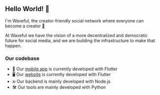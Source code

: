## Hello World! 👋
I'm Waveful, the creator-friendly social network where everyone can become a creator 🌊

At Waveful we have the vision of a more decentralized and democratic future for social media, and we are building the infrastructure to make that happen.


### Our codebase

- 📱 Our [mobile app](https://waveful.app/download) is currently developed with Flutter
- 🖥 Our [website](https://waveful.app) is currently developed with Flutter
- 🔚 Our backend is mainly developed with Node.js
- 🛠 Our tools are mainly developed with Python
